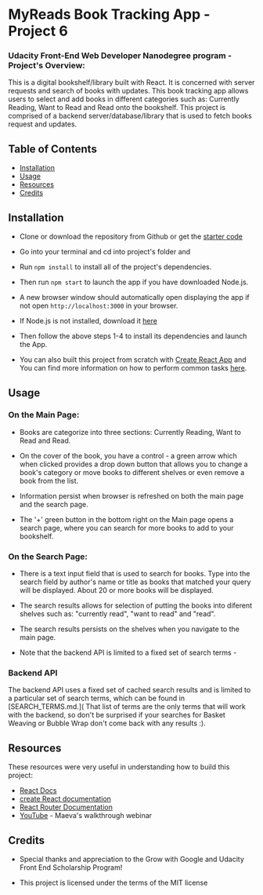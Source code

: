 # MyReads Book Tracking App - Project 6

### Udacity Front-End Web Developer Nanodegree program - Project's Overview:

This is a digital bookshelf/library built with React. It is concerned with server requests and search of books with updates.  This book tracking app allows users to select and add books in different categories such as: Currently Reading, Want to Read and Read onto the bookshelf. This project is comprised of a backend server/database/library that is used to fetch books request and updates.  


## Table of Contents

* [Installation](#installation)
* [Usage](#usage)
* [Resources](#resources)
* [Credits](#credits)


## Installation

* Clone or download the repository from Github or get the 
  [starter code](https://github.com/Cynth42/reactnd-project-myreads-starter)

* Go into your terminal and cd into project's folder and 

* Run `npm install` to install all of the project's dependencies.

* Then run `npm start` to launch the app if you have downloaded Node.js. 

* A new browser window should automatically open displaying the app if not open `http://localhost:3000` in your browser.

* If Node.js is not installed, download it [here](https://nodejs.org/en/download/)

* Then follow the above steps 1-4 to install its dependencies and launch the App.

* You can also built this project from scratch with [Create React App](https://github.com/facebook/create-react-app) and You     can find more information on how to perform common tasks 
  [here](https://github.com/facebookincubator/create-react-app/blob/master/packages/react-scripts/template/README.md).        
 

## Usage

### On the Main Page: 


* Books are categorize into three sections: Currently Reading, Want to Read and Read.

* On the cover of the book, you have a control - a green arrow which when clicked provides a drop down button that allows       you to change a book's category or move books to different shelves or even remove a book from the list. 

* Information persist when browser is refreshed on both the main page and the search page.

* The '+' green button in the bottom right on the Main page opens a search page, where you can search for more books to add     to your bookshelf.


### On the Search Page:

* There is a text input field that is used to search for books.  Type into the search field by author's name or title as         books that matched your query will be displayed. About 20 or more books will be displayed.
  
* The search results allows for selection of putting the books into diferent shelves such as: "currently read", "want to read"   and "read".

* The search results persists on the shelves when you navigate to the main page. 

* Note that the backend API is limited to a fixed set of search terms - 

### Backend API


The backend API uses a fixed set of cached search results and is limited to a particular set of search terms, which can be found in [SEARCH_TERMS.md.]( That list of terms are the only terms that will work with the backend, so don't be surprised if your searches for Basket Weaving or Bubble Wrap don't come back with any results :).
  


## Resources

These resources were very useful in understanding how to build this project:
* [React Docs](https://reactjs.org/)
* [create React documentation](https://github.com/facebookincubator/create-react-app)
* [React Router Documentation](https://www.npmjs.com/package/react-router-dom)
* [YouTube](https://www.youtube.com/watch?v=i6L2jLHV9j8) - Maeva's walkthrough webinar


## Credits

* Special thanks and appreciation to the Grow with Google and Udacity Front End Scholarship Program!

* This project is licensed under the terms of the MIT license











